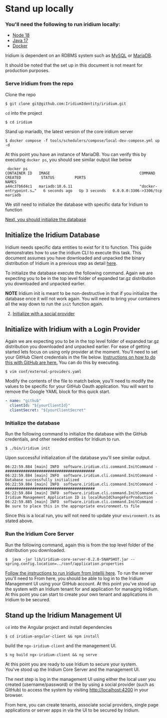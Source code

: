 # Stand up locally

### You'll need the following to run iridium locally:
* [Node 18](https://nodejs.org/en)
* [Java 17](https://adoptium.net/temurin/releases/)
* [Docker](https://docs.docker.com/)

Iridium is dependent on an RDBMS system such as [MySQL](https://www.mysql.com/) or [MariaDB](https://mariadb.org/).

It should be noted that the set up in this document is not meant for production purposes.

### Serve Iridium from the repo

Clone the repo
```shell
$ git clone git@github.com:IridiumIdentity/iridium.git
```
`cd` into the project
```shell
$ cd iridium
```

Stand up mariadb, the latest version of the core iridium server
```shell
$ docker compose -f tools/schedulers/compose/local-dev-compose.yml up -d
```

At this point you have an instance of MariaDB.
You can verify this by executing `docker ps`, you should see similar output like below
```shell
 docker ps
CONTAINER ID   IMAGE                                        COMMAND                  CREATED         STATUS         PORTS                                        NAMES
a44c37b6d4c1   mariadb:10.6.11                              "docker-entrypoint.s…"   6 seconds ago   Up 3 seconds   0.0.0.0:3306->3306/tcp                       mariadb
```
We still need to initialize the database with specific data for Iridium to function 


[Next, you should initialize the database](#initialize-the-iridium-database)

## Initialize the Iridium Database

Iridium needs specific data entities to exist for it to function. This guide demonstrates how to use the iridium CLI
to execute this task.  This document assumes you have downloaded and unpacked the binary distribution of Iridium in a
previous step as detail [here](1.Install-the-CLI.md).

To initialize the database execute the following command.  Again we are expecting you to be in the top level folder of
expanded tar.gz distribution you downloaded and unpacked earlier.

**NOTE**
Iridium init is meant to be non-destructive in that if you initialize the database once it will not work again.  You will need to bring your 
containers all the way down to run the `init` function again. 

2. [Initialize with a social provider](#initialize-with-iridium-with-the-github-login-provider)

## Initialize with Iridium with a Login Provider

Again we are expecting you to be in the top level folder of
expanded tar.gz distribution you downloaded and unpacked earlier. For ease of getting started lets focus on using only provider at the moment.
You'll need to set your GitHub Client credentials in the file below.  [Instructions on how to do this with GitHub are here.](../4.-connecting-social-identity-providers/create-github-application.md)  You can do this by executing. 
```shell
$ vim conf/external-providers.yaml
```
Modify the contents of the file to match below, you'll need to modify the values to be specific for your GitHub Oauth application.  You will want to remove the Google YAML block for this quick start. 
```yaml
- name: "github"
  clientId: "${yourClientId}"
  clientSecret: "${yourClientSecret"
```

### Initialize the database

Run the following command to initialize the database with the GitHub credentials, and other needed entities for Iridium to run.

```shell
$ ./bin/iridium init 
```
Upon successful initialization of the database you'll see similar output.  
```shell
06:22:59.884 [main] INFO  software.iridium.cli.command.InitCommand - ########################################
06:22:59.884 [main] INFO  software.iridium.cli.command.InitCommand - Database successfully initialized
06:22:59.884 [main] INFO  software.iridium.cli.command.InitCommand - ########################################
06:22:59.884 [main] INFO  software.iridium.cli.command.InitCommand - Iridium Management Application ID is localRunIdChangeForProduction
06:22:59.885 [main] INFO  software.iridium.cli.command.InitCommand - Be sure to place this in the appropriate environment.ts file
```
Since this is a local run, you will not need to update your `environment.ts` as stated above.

### Run the Iridium Core Server
Run the following command, again this is from the top level folder of the distribution you downloaded.
```
$  java -jar lib/iridium-core-server-0.2.0-SNAPSHOT.jar --spring.config.location=../conf/application.properties
```
[Follow the instructions to run Iridium from Intellij here](../3.-for-developers/developing-with-intellij.md).  To run the server you'll need to 
From here, you should be able to log in to the Iridium Management UI using your GitHub account. At this point you've
stood up the system with an Iridium tenant for and application for managing Iridium. At this point you can start to create your own tenant and applications
in Iridium to be secured.

## Stand up the Iridium Management UI

`cd` into the Angular project and install dependencies
```shell
$ cd iridium-angular-client && npm install
```

build the `ngx-iridium-client` and the management UI.
````shell
$ ng build ngx-iridium-client && ng serve
````

At this point you are ready to use Iridium to secure your system.  
You've stood up the  Iridium Core Server and the management UI.  

The next step is log in the management UI using either the local user you created (username/password) or the by using 
a social provider (such as GitHub) to access the system by visiting [http://localhost:4200](http://localhost:4200) in your browser.

From here, you can create tenants, associate social providers, single page applications or server apps in via the UI to be secured by Iridium.



 


